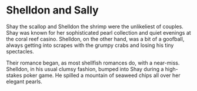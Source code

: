 # Shelldon and Sally

Shay the scallop and Shelldon the shrimp were the unlikeliest of couples. Shay was known for her sophisticated pearl collection and quiet evenings at the coral reef casino. Shelldon, on the other hand, was a bit of a goofball, always getting into scrapes with the grumpy crabs and losing his tiny spectacles.

Their romance began, as most shellfish romances do, with a near-miss. Shelldon, in his usual clumsy fashion, bumped into Shay during a high-stakes poker game. He spilled a mountain of seaweed chips all over her elegant pearls.
